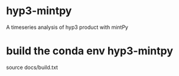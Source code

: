# hyp3-mintpy

A timeseries analysis of hyp3 product with mintPy


# build the conda env hyp3-mintpy

source docs/build.txt






